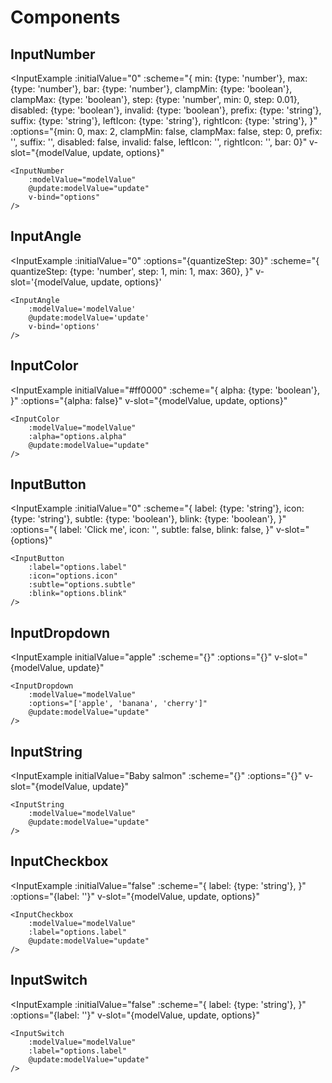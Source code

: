 <MultiSelectPopup />

# Components

## InputNumber

<InputExample
	:initialValue="0"
	:scheme="{
		min: {type: 'number'},
		max: {type: 'number'},
		bar: {type: 'number'},
		clampMin: {type: 'boolean'},
		clampMax: {type: 'boolean'},
		step: {type: 'number', min: 0, step: 0.01},
		disabled: {type: 'boolean'},
		invalid: {type: 'boolean'},
		prefix: {type: 'string'},
		suffix: {type: 'string'},
		leftIcon: {type: 'string'},
		rightIcon: {type: 'string'},
	}"
	:options="{min: 0, max: 2, clampMin: false, clampMax: false, step: 0, prefix: '', suffix: '', disabled: false, invalid: false, leftIcon: '', rightIcon: '', bar: 0}"
	v-slot="{modelValue, update, options}"
>
	<InputNumber
		:modelValue="modelValue"
		@update:modelValue="update"
		v-bind="options"
	/>
</InputExample>

## InputAngle

<InputExample
	:initialValue="0"
	:options="{quantizeStep: 30}"
	:scheme="{
		quantizeStep: {type: 'number', step: 1, min: 1, max: 360},
	}"
	v-slot='{modelValue, update, options}'
>
	<InputAngle
		:modelValue='modelValue'
		@update:modelValue='update'
		v-bind='options'
	/>
</InputExample>

## InputColor

<InputExample
	initialValue="#ff0000"
	:scheme="{
		alpha: {type: 'boolean'},
	}"
	:options="{alpha: false}"
	v-slot="{modelValue, update, options}"
>
	<InputColor
		:modelValue="modelValue"
		:alpha="options.alpha"
		@update:modelValue="update"
	/>
</InputExample>

## InputButton

<InputExample
	:initialValue="0"
	:scheme="{
		label: {type: 'string'},
		icon: {type: 'string'},
		subtle: {type: 'boolean'},
		blink: {type: 'boolean'},
	}"
	:options="{
		label: 'Click me',
		icon: '',
		subtle: false,
		blink: false,
	}"
	v-slot="{options}"
>
	<InputButton
		:label="options.label"
		:icon="options.icon"
		:subtle="options.subtle"
		:blink="options.blink"
	/>
</InputExample>

## InputDropdown

<InputExample
	initialValue="apple"
	:scheme="{}"
	:options="{}"
	v-slot="{modelValue, update}"
>
	<InputDropdown
		:modelValue="modelValue"
		:options="['apple', 'banana', 'cherry']"
		@update:modelValue="update"
	/>
</InputExample>

## InputString

<InputExample
	initialValue="Baby salmon"
	:scheme="{}"
	:options="{}"
	v-slot="{modelValue, update}"
>
	<InputString
		:modelValue="modelValue"
		@update:modelValue="update"
	/>
</InputExample>

## InputCheckbox

<InputExample
	:initialValue="false"
	:scheme="{
		label: {type: 'string'},
	}"
	:options="{label: ''}"
	v-slot="{modelValue, update, options}"
>
	<InputCheckbox
		:modelValue="modelValue"
		:label="options.label"
		@update:modelValue="update"
	/>
</InputExample>

## InputSwitch

<InputExample
	:initialValue="false"
	:scheme="{
		label: {type: 'string'},
	}"
	:options="{label: ''}"
	v-slot="{modelValue, update, options}"
>
	<InputSwitch
		:modelValue="modelValue"
		:label="options.label"
		@update:modelValue="update"
	/>
</InputExample>
